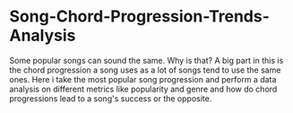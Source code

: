 # Song-Chord-Progression-Trends-Analysis
Some popular songs can sound the same. Why is that? A big part in this is the chord progression a song uses as a lot of songs tend to use the same ones. Here i take the most popular song progression and perform a data analysis on different metrics like popularity and genre and how do chord progressions lead to a song's success or the opposite.
